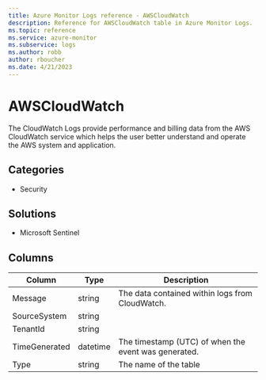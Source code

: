 ```yaml
---
title: Azure Monitor Logs reference - AWSCloudWatch
description: Reference for AWSCloudWatch table in Azure Monitor Logs.
ms.topic: reference
ms.service: azure-monitor
ms.subservice: logs
ms.author: robb
author: rboucher
ms.date: 4/21/2023
---
```


# AWSCloudWatch

 The CloudWatch Logs provide performance and billing data from the AWS CloudWatch service which helps the user better understand and operate the AWS system and application.

## Categories

- Security
## Solutions

- Microsoft Sentinel




## Columns

| Column | Type | Description |
| --- | --- | --- |
| Message | string | The data contained within logs from CloudWatch. |
| SourceSystem | string |  |
| TenantId | string |  |
| TimeGenerated | datetime | The timestamp (UTC) of when the event was generated. |
| Type | string | The name of the table |
